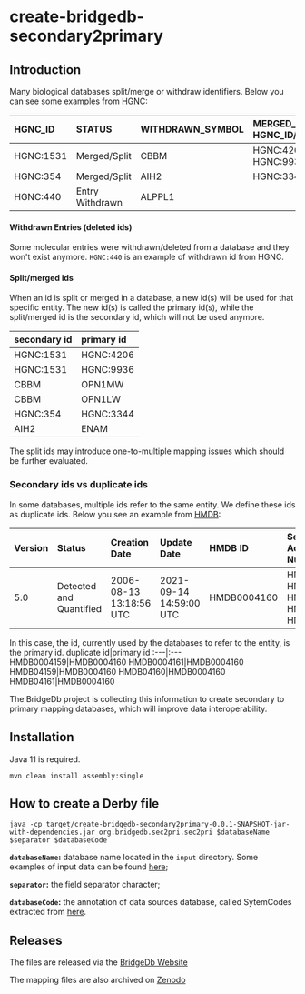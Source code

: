 # create-bridgedb-secondary2primary
Introduction
--------
Many biological databases split/merge or withdraw identifiers. 
Below you can see some examples from [HGNC](http://ftp.ebi.ac.uk/pub/databases/genenames/hgnc/tsv/withdrawn.txt):

HGNC_ID|STATUS|WITHDRAWN_SYMBOL|MERGED_INTO_REPORT(S) (i.e HGNC_ID/SYMBOL/STATUS)
:---|:---|:---|:--- 
HGNC:1531|Merged/Split|CBBM|HGNC:4206/OPN1MW/Approved, HGNC:9936/OPN1LW/Approved
HGNC:354|Merged/Split|AIH2|HGNC:3344/ENAM/Approved
HGNC:440|Entry Withdrawn|ALPPL1| 

#### Withdrawn Entries (deleted ids)
Some molecular entries were withdrawn/deleted from a database and they won't exist anymore. `HGNC:440` is an example of withdrawn id from HGNC.

#### Split/merged ids
When an id is split or merged in a database, a new id(s) will be used for that specific entity. The new id(s) is called the primary id(s), while the split/merged id is the secondary id, which will not be used anymore.

secondary id|primary id
:---|:---
HGNC:1531|HGNC:4206
HGNC:1531|HGNC:9936
CBBM|OPN1MW
CBBM|OPN1LW
HGNC:354|HGNC:3344
AIH2|ENAM

The split ids may introduce one-to-multiple mapping issues which should be further evaluated.

### Secondary ids vs duplicate ids
In some databases, multiple ids refer to the same entity. We define these ids as duplicate ids. Below you see an example from [HMDB](https://hmdb.ca/metabolites/HMDB0004160):


Version|Status|Creation Date|Update Date|HMDB ID|Secondary Accession Numbers
:---|:---|:---|:---|:---|:---
5.0|Detected and Quantified|2006-08-13 13:18:56 UTC|2021-09-14 14:59:00 UTC|HMDB0004160|HMDB0004159, HMDB0004161, HMDB04159, HMDB04160, HMDB04161

In this case, the id, currently used by the databases to refer to the entity, is the primary id.
duplicate id|primary id
:---|:---
HMDB0004159|HMDB0004160
HMDB0004161|HMDB0004160
HMDB04159|HMDB0004160
HMDB04160|HMDB0004160
HMDB04161|HMDB0004160

The BridgeDb project is collecting this information to create secondary to primary mapping databases, which will improve data interoperability.


Installation
--------
Java 11 is required.

```shell
mvn clean install assembly:single
```

How to create a Derby file
--------

```shell
java -cp target/create-bridgedb-secondary2primary-0.0.1-SNAPSHOT-jar-with-dependencies.jar org.bridgedb.sec2pri.sec2pri $databaseName $separator $databaseCode
```

**`databaseName`:** database name located in the `input` directory. Some examples of input data can be found [here](input/README.md);

**`separator`:** the field separator character;

**`databaseCode`:** the annotation of data sources database, called SytemCodes extracted from [here](https://bridgedb.github.io/pages/system-codes.html).

Releases
--------

The files are released via the [BridgeDb Website](https://bridgedb.github.io/data/gene_database/)

The mapping files are also archived on [Zenodo]()


